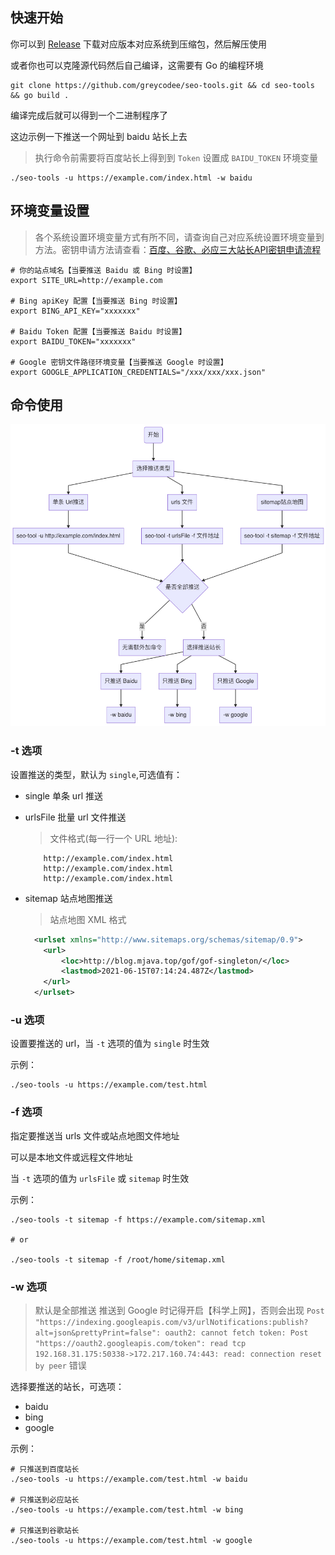 ## 快速开始
你可以到 [Release](https://github.com/greycodee/seo-tools/releases/) 下载对应版本对应系统到压缩包，然后解压使用

或者你也可以克隆源代码然后自己编译，这需要有 Go 的编程环境
```shell
git clone https://github.com/greycodee/seo-tools.git && cd seo-tools && go build .
```
编译完成后就可以得到一个二进制程序了

这边示例一下推送一个网址到 baidu 站长上去
> 执行命令前需要将百度站长上得到到 `Token` 设置成 `BAIDU_TOKEN` 环境变量
```shell
./seo-tools -u https://example.com/index.html -w baidu
```
## 环境变量设置
> 各个系统设置环境变量方式有所不同，请查询自己对应系统设置环境变量到方法。密钥申请方法请查看：[百度、谷歌、必应三大站长API密钥申请流程
](http://blog.mjava.top/tool/C334612CBDCE41E79F7EA6A2F3F4C10C/)
```shell
# 你的站点域名【当要推送 Baidu 或 Bing 时设置】
export SITE_URL=http://example.com

# Bing apiKey 配置【当要推送 Bing 时设置】
export BING_API_KEY="xxxxxxx"

# Baidu Token 配置【当要推送 Baidu 时设置】
export BAIDU_TOKEN="xxxxxxx"

# Google 密钥文件路径环境变量【当要推送 Google 时设置】
export GOOGLE_APPLICATION_CREDENTIALS="/xxx/xxx/xxx.json"
```

## 命令使用

![命令使用图解](./flow.jpg)

### -t 选项
设置推送的类型，默认为 `single`,可选值有：
- single 单条 url 推送
- urlsFile 批量 url 文件推送

  > 文件格式(每一行一个 URL 地址):
  ```text
      http://example.com/index.html
      http://example.com/index.html
      http://example.com/index.html
  ```
- sitemap 站点地图推送
  > 站点地图 XML 格式
  ```xml
    <urlset xmlns="http://www.sitemaps.org/schemas/sitemap/0.9">
      <url>
          <loc>http://blog.mjava.top/gof/gof-singleton/</loc>
          <lastmod>2021-06-15T07:14:24.487Z</lastmod>
      </url>
    </urlset>
  ```

### -u 选项
设置要推送的 url，当 `-t` 选项的值为 `single` 时生效

示例：
```shell
./seo-tools -u https://example.com/test.html
```

### -f 选项
指定要推送当 urls 文件或站点地图文件地址

可以是本地文件或远程文件地址

当 `-t` 选项的值为 `urlsFile` 或 `sitemap` 时生效

示例：
```shell
./seo-tools -t sitemap -f https://example.com/sitemap.xml

# or

./seo-tools -t sitemap -f /root/home/sitemap.xml
```

### -w 选项
> 默认是全部推送
> 推送到 Google 时记得开启【科学上网】，否则会出现 `Post "https://indexing.googleapis.com/v3/urlNotifications:publish?alt=json&prettyPrint=false": oauth2: cannot fetch token: Post "https://oauth2.googleapis.com/token": read tcp 192.168.31.175:50338->172.217.160.74:443: read: connection reset by peer` 错误

选择要推送的站长，可选项：
- baidu
- bing
- google

示例：
```shell
# 只推送到百度站长
./seo-tools -u https://example.com/test.html -w baidu

# 只推送到必应站长
./seo-tools -u https://example.com/test.html -w bing

# 只推送到谷歌站长
./seo-tools -u https://example.com/test.html -w google
```
